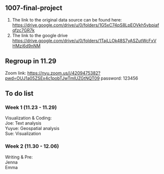 ## 1007-final-project
1. The link to the original data source can be found here:
https://drive.google.com/drive/u/0/folders/1G5xC74pS8LpEOVkh5ybpiafqfzc7GR7k
2. The link to the google drive
https://drive.google.com/drive/u/0/folders/1TajLLOk48S7yASZutWcFxVHMzi6d9nNM

## Regroup in 11.29 
Zoom link: https://nyu.zoom.us/j/4209475382?pwd=OUJ1a05ZSEx4c1pobTJwTmlUZGtNQT09
password: 123456

## To do list

### Week 1 (11.23 - 11.29)
Visualization & Coding:\
Joe: Text analysis \
Yuyue: Geospatial analysis \
Sue: Visualization


### Week 2 (11.30 - 12.06)
Writing & Pre:\
Jenna\
Emma
